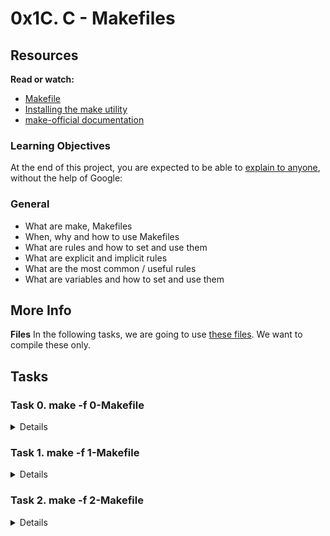 # 0x1C. C - Makefiles
## Resources
**Read or watch:**

* [Makefile](https://www.google.com/search?q=makefile)
* [Installing the make utility](https://www.geeksforgeeks.org/how-to-install-make-on-ubuntu/)
* [make-official documentation](https://www.gnu.org/software/make/manual/html_node/)

### Learning Objectives
At the end of this project, you are expected to be able to [explain to anyone](https://fs.blog/feynman-learning-technique/), without the help of Google:

### General
* What are make, Makefiles
* When, why and how to use Makefiles
* What are rules and how to set and use them
* What are explicit and implicit rules
* What are the most common / useful rules
* What are variables and how to set and use them

## More Info
**Files**
In the following tasks, we are going to use [these files](https://github.com/holbertonschool/0x1B.c). We want to compile these only.

## Tasks
### Task 0. make -f 0-Makefile
<Details>
Create your first Makefile.

Requirements:

* name of the executable: `school`
* rules: `all`
    * The `all`rule builds your executable
* variables: none
</Details>

### Task 1. make -f 1-Makefile
<Details>

Requirements:

* name of the executable: `school`
* rules: `all`
    * The all rule builds your executable
* variables: `CC`, `SRC`
    * `CC`: the compiler to be used
    * `SRC`: the `.c` files
</Details>


### Task 2. make -f 2-Makefile
<details>

Create your first useful Makefile.

Requirements:

* name of the executable: `school`
* rules: `all`
    * The all rule builds your executable
* variables: `CC`, `SRC`, `OBJ`, `NAME`
    * `CC`: the compiler to be used
    * `SRC`: the `.c` files
    * `OBJ`: the `.o`files
    * `NAME`: the name of the executable
* The `all` rule should recompile only the updated source files
* You are not allowed to have a list of all the `.o` files
</Details>
